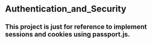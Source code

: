 # Authentication_and_Security

## This project is just for reference to implement sessions and cookies using passport.js.


